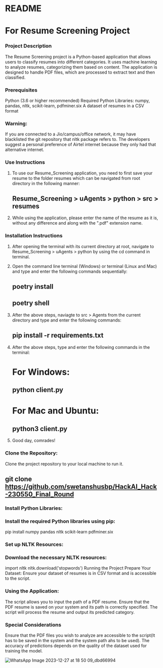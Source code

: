 # README 

# For Resume Screening Project
### Project Description
The Resume Screening project is a Python-based application that allows users to classify resumes into different categories. It uses machine learning to analyze resumes, categorizing them based on content. The application is designed to handle PDF files, which are processed to extract text and then classified.

### Prerequisites

Python (3.6 or higher recommended)
Required Python Libraries: numpy, pandas, nltk, scikit-learn, pdfminer.six
A dataset of resumes in a CSV format

### Warning:
If you are connected to a Jio/campus/office network, it may have blacklisted the git repository that nltk package refers to. The developers suggest a personal preference of Airtel internet because they only had that alternative internet.

### Use Instructions

1. To use our Resume_Screening application, you need to first save your resume to the folder resumes which can be navigated from root directory in the following manner:
    ## Resume_Screening > uAgents > python > src > resumes

2. While using the application, please enter the name of the resume as it is, without any difference and along with the ".pdf" extension name. 

### Installation Instructions

1. After opening the terminal with its current directory at root, navigate to Resume_Screening > uAgents > python by using the cd command in terminal.

2. Open the command line terminal (Windows) or terminal (Linux and Mac) and type and enter the following commands sequentially:
    ## poetry install
    ## poetry shell

3. After the above steps, naviagte to src > Agents from the current directory and type and enter the following commands:
    ## pip install -r requirements.txt

4. After the above steps, type and enter the following commands in the terminal:
    
    # For Windows:
    ## python client.py

    # For Mac and Ubuntu:
    ## python3 client.py

5. Good day, comrades! 

### Clone the Repository:

Clone the project repository to your local machine to run it.
 ## git clone https://github.com/swetanshusbp/HackAI_Hack-230550_Final_Round

### Install Python Libraries:
### Install the required Python libraries using pip:

pip install numpy pandas nltk scikit-learn pdfminer.six

### Set up NLTK Resources:
### Download the necessary NLTK resources:

import nltk
nltk.download('stopwords')
Running the Project
Prepare Your Dataset:
Ensure your dataset of resumes is in CSV format and is accessible to the script.


### Using the Application:

The script allows you to input the path of a PDF resume.
Ensure that the PDF resume is saved on your system and its path is correctly specified.
The script will process the resume and output its predicted category.

### Special Considerations
Ensure that the PDF files you wish to analyze are accessible to the script(It has to be saved in the system and the system path ahs to be used).
The accuracy of predictions depends on the quality of the dataset used for training the model.

![WhatsApp Image 2023-12-27 at 18 50 09_dbd66994](https://github.com/swetanshusbp/HackAI_Hack-230550_Final_Round/assets/97033991/69946718-6e12-4cb9-9713-30b7e0587b0b)


